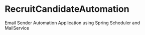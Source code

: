 # RecruitCandidateAutomation
Email Sender  Automation Application using Spring Scheduler and MailService
